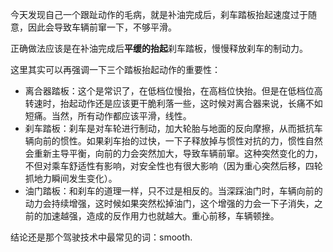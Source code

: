 今天发现自己一个跟趾动作的毛病，就是补油完成后，刹车踏板抬起速度过于随意，因此会导致车辆前窜一下，不够平滑。

正确做法应该是在补油完成后<strong>平缓的抬起</strong>刹车踏板，慢慢释放刹车的制动力。

这里其实可以再强调一下三个踏板抬起动作的重要性：

* 离合器踏板：这个是常识了，在低档位慢抬，在高档位快抬。但是在低档位高转速时，抬起动作还是应该更干脆利落一些，这时候对离合器来说，长痛不如短痛。当然，所有动作都应该平滑，线性。
* 刹车踏板：刹车是对车轮进行制动，加大轮胎与地面的反向摩擦，从而抵抗车辆向前的惯性。如果刹车抬的过快，一下子释放掉与惯性对抗的力，惯性自然会重新主导平衡，向前的力会突然加大，导致车辆前窜。这种突然变化的力，不但对乘车舒适性有影响，对安全性也有很大影响（因为重心突然后移，四轮抓地力瞬间发生变化）。
* 油门踏板：和刹车的道理一样，只不过是相反的。当深踩油门时，车辆向前的动力会持续增强，这时候如果突然松掉油门，这个增强的力会一下子消失，之前的加速越强，造成的反作用力也就越大。重心前移，车辆顿挫。

结论还是那个驾驶技术中最常见的词：smooth.
